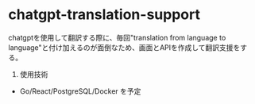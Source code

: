 # chatgpt-translation-support
chatgptを使用して翻訳する際に、毎回"translation from language to language"と付け加えるのが面倒なため、画面とAPIを作成して翻訳支援をする。

1. 使用技術
- Go/React/PostgreSQL/Docker を予定
